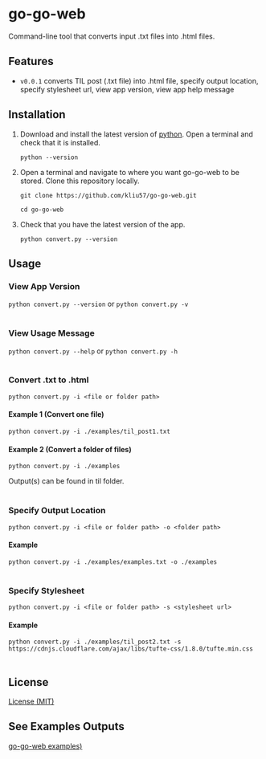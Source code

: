 # go-go-web

Command-line tool that converts input .txt files into .html files.

## Features

- `v0.0.1` converts TIL post (.txt file) into .html file, specify output location, specify stylesheet url, view app version, view app help message

## Installation

1. Download and install the latest version of [python](https://www.python.org/downloads/). Open a terminal and check that it is installed.

   `python --version`
   
2. Open a terminal and navigate to where you want go-go-web to be stored. Clone this repository locally.
    
   `git clone https://github.com/kliu57/go-go-web.git`

   `cd go-go-web`
   
3. Check that you have the latest version of the app.

   `python convert.py --version`

## Usage

### View App Version

`python convert.py --version` or `python convert.py -v`
</br></br>

### View Usage Message

`python convert.py --help` or `python convert.py -h`
</br></br>

### Convert .txt to .html

`python convert.py -i <file or folder path>`

#### Example 1 (Convert one file)
`python convert.py -i ./examples/til_post1.txt`

#### Example 2 (Convert a folder of files)
`python convert.py -i ./examples`

Output(s) can be found in til folder.
</br></br>

### Specify Output Location

`python convert.py -i <file or folder path> -o <folder path>`

#### Example
`python convert.py -i ./examples/examples.txt -o ./examples`
</br></br>

### Specify Stylesheet

`python convert.py -i <file or folder path> -s <stylesheet url>`

#### Example
`python convert.py -i ./examples/til_post2.txt -s https://cdnjs.cloudflare.com/ajax/libs/tufte-css/1.8.0/tufte.min.css`
</br></br>

## License

[License (MIT)](LICENSE.md)

## See Examples Outputs

[go-go-web examples)]([LICENSE.md](https://kliu57.github.io/gogoweb/)https://kliu57.github.io/gogoweb/)
